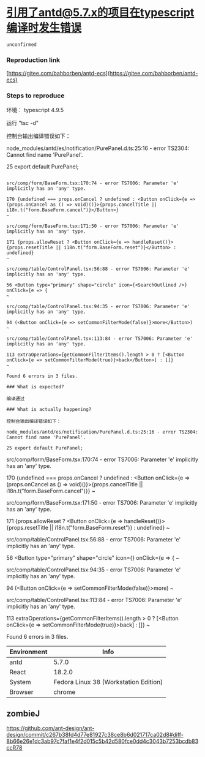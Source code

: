 # 引用了antd@5.7.x的项目在typescript编译时发生错误

`unconfirmed`

### Reproduction link

[https://gitee.com/bahborben/antd-ecs](https://gitee.com/bahborben/antd-ecs)

### Steps to reproduce

环境： typescript 4.9.5

运行 "tsc -d"

控制台输出编译错误如下：

node_modules/antd/es/notification/PurePanel.d.ts:25:16 - error TS2304: Cannot find name 'PurePanel'.

25 export default PurePanel;
~~~~~~~~~

src/comp/form/BaseForm.tsx:170:74 - error TS7006: Parameter 'e' implicitly has an 'any' type.

170 {undefined === props.onCancel ? undefined : <Button onClick={e => (props.onCancel as () => void)()}>{props.cancelTitle || i18n.t("form.BaseForm.cancel")}</Button>}
~

src/comp/form/BaseForm.tsx:171:50 - error TS7006: Parameter 'e' implicitly has an 'any' type.

171 {props.allowReset ? <Button onClick={e => handleReset()}>{props.resetTitle || i18n.t("form.BaseForm.reset")}</Button> : undefined}
~

src/comp/table/ControlPanel.tsx:56:88 - error TS7006: Parameter 'e' implicitly has an 'any' type.

56 <Button type="primary" shape="circle" icon={<SearchOutlined />} onClick={e => {
~

src/comp/table/ControlPanel.tsx:94:35 - error TS7006: Parameter 'e' implicitly has an 'any' type.

94 (<Button onClick={e => setCommonFilterMode(false)}>more</Button>)
~

src/comp/table/ControlPanel.tsx:113:84 - error TS7006: Parameter 'e' implicitly has an 'any' type.

113 extraOperations={getCommonFilterItems().length > 0 ? [<Button onClick={e => setCommonFilterMode(true)}>back</Button>] : []}
~

Found 6 errors in 3 files.

### What is expected?

编译通过

### What is actually happening?

控制台输出编译错误如下：

node_modules/antd/es/notification/PurePanel.d.ts:25:16 - error TS2304: Cannot find name 'PurePanel'.

25 export default PurePanel;
~~~~~~~~~

src/comp/form/BaseForm.tsx:170:74 - error TS7006: Parameter 'e' implicitly has an 'any' type.

170 {undefined === props.onCancel ? undefined : <Button onClick={e => (props.onCancel as () => void)()}>{props.cancelTitle || i18n.t("form.BaseForm.cancel")}</Button>}
~

src/comp/form/BaseForm.tsx:171:50 - error TS7006: Parameter 'e' implicitly has an 'any' type.

171 {props.allowReset ? <Button onClick={e => handleReset()}>{props.resetTitle || i18n.t("form.BaseForm.reset")}</Button> : undefined}
~

src/comp/table/ControlPanel.tsx:56:88 - error TS7006: Parameter 'e' implicitly has an 'any' type.

56 <Button type="primary" shape="circle" icon={<SearchOutlined />} onClick={e => {
~

src/comp/table/ControlPanel.tsx:94:35 - error TS7006: Parameter 'e' implicitly has an 'any' type.

94 (<Button onClick={e => setCommonFilterMode(false)}>more</Button>)
~

src/comp/table/ControlPanel.tsx:113:84 - error TS7006: Parameter 'e' implicitly has an 'any' type.

113 extraOperations={getCommonFilterItems().length > 0 ? [<Button onClick={e => setCommonFilterMode(true)}>back</Button>] : []}
~

Found 6 errors in 3 files.

| Environment | Info                                  |
| ----------- | ------------------------------------- |
| antd        | 5.7.0                                 |
| React       | 18.2.0                                |
| System      | Fedora Linux 38 (Workstation Edition) |
| Browser     | chrome                                |

<!-- generated by ant-design-issue-helper. DO NOT REMOVE -->

## zombieJ

https://github.com/ant-design/ant-design/commit/c267b38fd4d77e81927c38ce8b6d021717ca02d8#diff-8b66e26e1dc3ab97c7faf1e4f2d015c5b42d580fce0dd4c3043b7253bcdb83ccR78
